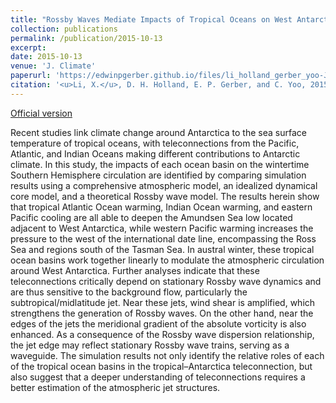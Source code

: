 ```yaml
---
title: "Rossby Waves Mediate Impacts of Tropical Oceans on West Antarctic Atmospheric Circulation in Austral Winter"
collection: publications
permalink: /publication/2015-10-13
excerpt: 
date: 2015-10-13
venue: 'J. Climate'
paperurl: 'https://edwinpgerber.github.io/files/li_holland_gerber_yoo-JC-2015.pdf'
citation: '<u>Li, X.</u>, D. H. Holland, E. P. Gerber, and C. Yoo, 2015: Rossby Waves Mediate Impacts of Tropical Oceans on West Antarctic Atmospheric Circulation in Austral Winter. <i>J. Climate</i>, <b>28</b>, 8151-8164, doi:10.1175/JCLI-D-15-0113.1.'
---
```


[Official version](https://doi.org/10.1175/JCLI-D-15-0113.1)

Recent studies link climate change around Antarctica to the sea surface temperature of tropical oceans, with teleconnections from the Pacific, Atlantic, and Indian Oceans making different contributions to Antarctic climate. In this study, the impacts of each ocean basin on the wintertime Southern Hemisphere circulation are identified by comparing simulation results using a comprehensive atmospheric model, an idealized dynamical core model, and a theoretical Rossby wave model. The results herein show that tropical Atlantic Ocean warming, Indian Ocean warming, and eastern Pacific cooling are all able to deepen the Amundsen Sea low located adjacent to West Antarctica, while western Pacific warming increases the pressure to the west of the international date line, encompassing the Ross Sea and regions south of the Tasman Sea. In austral winter, these tropical ocean basins work together linearly to modulate the atmospheric circulation around West Antarctica. Further analyses indicate that these teleconnections critically depend on stationary Rossby wave dynamics and are thus sensitive to the background flow, particularly the subtropical/midlatitude jet. Near these jets, wind shear is amplified, which strengthens the generation of Rossby waves. On the other hand, near the edges of the jets the meridional gradient of the absolute vorticity is also enhanced. As a consequence of the Rossby wave dispersion relationship, the jet edge may reflect stationary Rossby wave trains, serving as a waveguide. The simulation results not only identify the relative roles of each of the tropical ocean basins in the tropical–Antarctica teleconnection, but also suggest that a deeper understanding of teleconnections requires a better estimation of the atmospheric jet structures.
